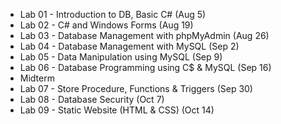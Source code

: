 - Lab 01 - Introduction to DB, Basic C# (Aug 5)
- Lab 02 - C# and Windows Forms (Aug 19)
- Lab 03 - Database Management with phpMyAdmin (Aug 26)
- Lab 04 - Database Management with MySQL (Sep 2)
- Lab 05 - Data Manipulation using MySQL (Sep 9)
- Lab 06 - Database Programming using C$ & MySQL (Sep 16)
- Midterm
- Lab 07 - Store Procedure, Functions & Triggers (Sep 30)
- Lab 08 - Database Security (Oct 7)
- Lab 09 - Static Website (HTML & CSS) (Oct 14)